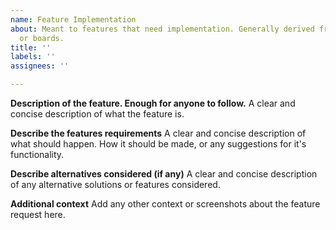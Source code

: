 ```yaml
---
name: Feature Implementation
about: Meant to features that need implementation. Generally derived from our milestones
  or boards.
title: ''
labels: ''
assignees: ''

---
```


**Description of the feature. Enough for anyone to follow.**
A clear and concise description of what the feature is. 

**Describe the features requirements**
A clear and concise description of what should happen. How it should be made, or any suggestions for it's functionality.

**Describe alternatives considered (if any)**
A clear and concise description of any alternative solutions or features considered.

**Additional context**
Add any other context or screenshots about the feature request here.

